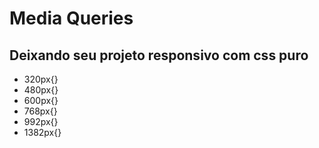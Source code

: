 # Media Queries

## Deixando seu projeto responsivo com css puro

* 320px{}  
* 480px{}
* 600px{}  
* 768px{}  
* 992px{}  
* 1382px{} 


